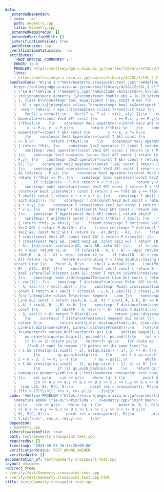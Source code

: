 ```yaml
---
data:
  _extendedDependsOn:
  - icon: ':x:'
    path: Geometry.cpp
    title: Geometry.cpp
  _extendedRequiredBy: []
  _extendedVerifiedWith: []
  _isVerificationFailed: true
  _pathExtension: cpp
  _verificationStatusIcon: ':x:'
  attributes:
    '*NOT_SPECIAL_COMMENTS*': ''
    ERROR: 1e-8
    PROBLEM: https://onlinejudge.u-aizu.ac.jp/courses/library/4/CGL/2/CGL_2_C
    links:
    - https://onlinejudge.u-aizu.ac.jp/courses/library/4/CGL/2/CGL_2_C
  bundledCode: "#line 1 \"test/Geomerty.crosspoint.test.cpp\"\n#define PROBLEM \"\
    https://onlinejudge.u-aizu.ac.jp/courses/library/4/CGL/2/CGL_2_C\"\n#define ERROR\
    \ \"1e-8\"\n#line 1 \"Geometry.cpp\"\n#include <bits/stdc++.h>\nusing namespace\
    \ std;\nnamespace geometry {\n\nconstexpr double eps = 1e-10;\ntemplate <class\
    \ T, class U>\nconstexpr bool equal(const T &a, const U &b) {\n    return fabs(a\
    \ - b) < eps;\n}\ntemplate <class T>\nconstexpr bool isZero(const T &a) {\n  \
    \  return fabs(a) < eps;\n}\ntemplate <class T>\nstruct Vec2 {\n    T x, y;\n\
    \    Vec2() = default;\n    Vec2(T x, T y) : x(x), y(y) {};\n    constexpr Vec2\
    \ &operator+=(const Vec2 &P) const {\n        x += P.x, y += P.y;\n        return\
    \ (*this);\n    }\n    constexpr Vec2 &operator-=(const Vec2 &P) const {\n   \
    \     x -= P.x, y -= P.y;\n        return (*this);\n    }\n    constexpr Vec2\
    \ &operator*=(const T &k) const {\n        x *= k, y *= k;\n        return (*this);\n\
    \    }\n    constexpr Vec2 &operator/=(const T &k) const {\n        x /= k, y\
    \ /= k;\n        return (*this);\n    }\n    constexpr Vec2 operator+() const\
    \ { return *this; }\n    constexpr Vec2 operator-() const { return {-x, -y}; }\n\
    \    constexpr Vec2 operator+(const Vec2 &P) const { return {x + P.x, y + P.y};\
    \ }\n    constexpr Vec2 operator-(const Vec2 &P) const { return {x - P.x, y -\
    \ P.y}; }\n    constexpr Vec2 operator*(const T &k) const { return {x * k, y *\
    \ k}; }\n    constexpr Vec2 operator/(const T &k) const { return {x / k, y / k};\
    \ }\n    constexpr bool operator==(const Vec2 &P) const { return isZero(x - P.x)\
    \ && isZero(y - P.y); }\n    constexpr bool operator!=(const Vec2 &P) const {\
    \ return !(*this == P); }\n    constexpr bool operator<(const Vec2 &P) const {\n\
    \        if (!isZero(x - P.x)) return x < P.x;\n        return y < P.y;\n    }\n\
    \    constexpr bool operator>(const Vec2 &P) const { return P < *this; }\n   \
    \ constexpr bool isZeroVec() const { return x == T(0) && y == T(0); }\n    constexpr\
    \ T abs2() const { return x * x + y * y; }\n    constexpr T abs() const { return\
    \ sqrt(abs2()); }\n    constexpr T dot(const Vec2 &v) const { return x * v.x +\
    \ y * v.y; }\n    constexpr T cross(const Vec2 &v) const { return x * v.y - y\
    \ * v.x; }\n    constexpr T dist(const Vec2 &P) const { return abs(P - (*this));\
    \ }\n    constexpr T hypot(const Vec2 &P) const { return abs2(P - (*this)); }\n\
    \    constexpr T unitVec() const { return (*this) / abs(); }\n    Vec2 &unitize()\
    \ { return *this /= abs(); }\n    friend constexpr T dot(const Vec2 &P, const\
    \ Vec2 &Q) { return P.dot(Q); }\n    friend constexpr T dot(const Vec2 &A, const\
    \ Vec2 &B, const Vec2 &C) { return (B - A).dot(C - A); }\n    friend constexpr\
    \ T cross(const Vec2 &P, const Vec2 &Q) { return P.cross(Q); }\n    friend constexpr\
    \ T cross(const Vec2 &A, const Vec2 &B, const Vec2 &C) { return (B - A).cross(C\
    \ - A); }\n};\nint ccw(auto &A, auto &B, auto &C) {\n    if (cross(B - A, C -\
    \ A) > eps) return +1;\n    if (cross(B - A, C - A) < -eps) return -1;\n    if\
    \ (dot(B - A, C - A) < -eps) return +2;\n    if (abs2(B - A) + eps < abs2(C -\
    \ A)) return -2;\n    return 0;\n}\nusing T = long double;\nusing Point = Vec2<T>;\n\
    struct Line {\n    Point A, B;\n    Line() = default;\n    Line(Point A, Point\
    \ B) : A(A), B(B) {}\n    constexpr Point vec() const { return B - A; }\n    constexpr\
    \ bool isParallelTo(const Line &L) const { return isZero(cross(vec(), L.vec()));\
    \ }\n    constexpr bool isOrthogonalTo(const Line &L) const { return isZero(dot(vec(),\
    \ L.vec())); }\n    constexpr T distanceFrom(const Point &P) const { return abs(cross(P\
    \ - A, vec())) / vec().abs(); }\n    constexpr Point crosspoint(const Line &L)\
    \ const { return A + vec() * (cross(A - L.A, L.vec())) / cross(L.vec(), vec());\
    \ }\n};\ntemplate <class T>\nstruct Segment : Line {\n    constexpr bool intersect(const\
    \ Line &L) const { return ccw(L.A, L.B, A) * ccw(L.A, L.B, B) <= 0 && ccw(A, B,\
    \ L.A) * ccw(A, B, L.B) <= 0; }\n    constexpr T distanceFrom(const Point &P)\
    \ const {\n        if (dot(P - A, vec()) < 0) return P.dist(A);\n        if (dot(P\
    \ - B, vec()) > 0) return P.dist(B);\n        return Line::distanceFrom(P);\n\
    \    }\n    constexpr T distanceFrom(const Segment &L) const {\n        if (intersect(L))\
    \ return 0;\n        return min({Line::distanceFrom(L.A), Line::distanceFrom(L.B),\
    \ Line(L).distanceFrom(A), Line(L).distanceFrom(B)});\n    }\n};\ntemplate <class\
    \ T>\nvector<T> convex_hull(vector<T> ps) {\n    sort(ps.begin(), ps.end());\n\
    \    ps.erase(unique(ps.begin(), ps.end()), ps.end());\n    int n = ps.size();\n\
    \    if (n <= 2) return ps;\n    vector<T> qs;\n    for (auto &p : ps) {\n   \
    \     //<=0 if want to remove \"3 points on the same line\"\n        while (qs.size()\
    \ > 1 && cross(qs[qs.size() - 2], qs[qs.size() - 1], p) <= 0) {\n            qs.pop_back();\n\
    \        }\n        qs.push_back(p);\n    }\n    int t = qs.size();\n    for (int\
    \ i = n - 2; i >= 0; i--) {\n        T &p = ps[i];\n        while ((int)qs.size()\
    \ > t && cross(qs[qs.size() - 2], qs[qs.size() - 1], p) <= 0) {\n            qs.pop_back();\n\
    \        }\n        if (i) qs.push_back(p);\n    }\n    return qs;\n}\n};  //\
    \ namespace geometry\n#line 4 \"test/Geomerty.crosspoint.test.cpp\"\nint main()\
    \ {\n    int q;\n    cin >> q;\n    while (q--) {\n        point A, B, C, D;\n\
    \        cin >> A.x >> A.y >> B.x >> B.y >> C.x >> C.y >> D.x >> D.y;\n      \
    \  line L(A, B), M(C, D);\n        point res = crosspoint(L, M);\n        printf(\"\
    %.12lf %.12lf\\n\", res.x, res.y);\n    }\n}\n"
  code: "#define PROBLEM \"https://onlinejudge.u-aizu.ac.jp/courses/library/4/CGL/2/CGL_2_C\"\
    \n#define ERROR \"1e-8\"\n#include \"../Geometry.cpp\"\nint main() {\n    int\
    \ q;\n    cin >> q;\n    while (q--) {\n        point A, B, C, D;\n        cin\
    \ >> A.x >> A.y >> B.x >> B.y >> C.x >> C.y >> D.x >> D.y;\n        line L(A,\
    \ B), M(C, D);\n        point res = crosspoint(L, M);\n        printf(\"%.12lf\
    \ %.12lf\\n\", res.x, res.y);\n    }\n}"
  dependsOn:
  - Geometry.cpp
  isVerificationFile: true
  path: test/Geomerty.crosspoint.test.cpp
  requiredBy: []
  timestamp: '2024-06-25 16:25:20+09:00'
  verificationStatus: TEST_WRONG_ANSWER
  verifiedWith: []
documentation_of: test/Geomerty.crosspoint.test.cpp
layout: document
redirect_from:
- /verify/test/Geomerty.crosspoint.test.cpp
- /verify/test/Geomerty.crosspoint.test.cpp.html
title: test/Geomerty.crosspoint.test.cpp
---
```

